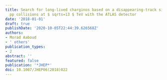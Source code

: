 ```yaml
---
title: Search for long-lived charginos based on a disappearing-track signature in
  pp collisions at $ sqrts=13 $ TeV with the ATLAS detector
date: '2018-01-01'
draft: true
publishDate: '2020-10-05T22:44:39.626568Z'
authors:
- Morad Aaboud
- ' others'
publication_types:
- 2
abstract: ''
featured: false
publication: '*JHEP*'
doi: 10.1007/JHEP06(2018)022
---
```


